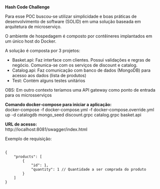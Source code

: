 <b>Hash Code Challenge</b>
<p>Para esse POC buscou-se utilizar simplicidade e boas práticas de desenvolvimento de software (SOLID) em uma solução baseada em arquitetura de microserviço.</p>
<p>O ambiente de hospedagem é composto por contêineres implantados em um único host do Docker.</p>
<p>A solução é composta por 3 projetos:

  <ul>
  <li>Basket.api: Faz interface com clientes. Possui validações e regras de negócio. Comunica-se com os serviços de discount e catalog.</li>
  <li>Catalog.api: Faz comunicação com banco de dados (MongoDB) para acesso aos dados (lista de produtos)</li>
  <li>Test: Contém alguns testes unitários</li>
  </ul>
  
  <p>OBS: Em outro contexto teríamos uma API gateway como ponto de entrada para os microsserviços</p>

<b>Comando docker-compose para iniciar a aplicação:</b></br>
 docker-compose -f docker-compose.yml -f docker-compose.override.yml up -d catalogdb mongo_seed  discount.grpc catalog.grpc basket.api
 
<b>URL de acesso:</b></br>
 http://localhost:8081/swagger/index.html


Exemplo de requisição:</br>
<pre>
  <code>
{
    "products": [
        {
            "id": 1,
            "quantity": 1 // Quantidade a ser comprada do produto
        }
    ]
}
    </pre>
  </code>          

